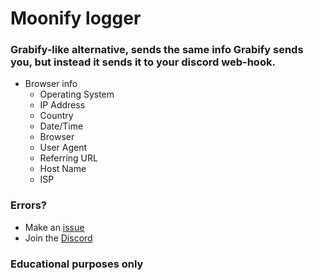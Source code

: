 # Moonify logger

### Grabify-like alternative, sends the same info Grabify sends you, but instead it sends it to your discord web-hook.

- Browser info
  - Operating System
  - IP Address
  - Country
  - Date/Time
  - Browser
  - User Agent
  - Referring URL
  - Host Name
  - ISP

### Errors?

- Make an [issue](https://github.com/Yuvi5001/moonify-logger/issues)
- Join the [Discord](https://discord.gg/fnNd26Depz)

### Educational purposes only
